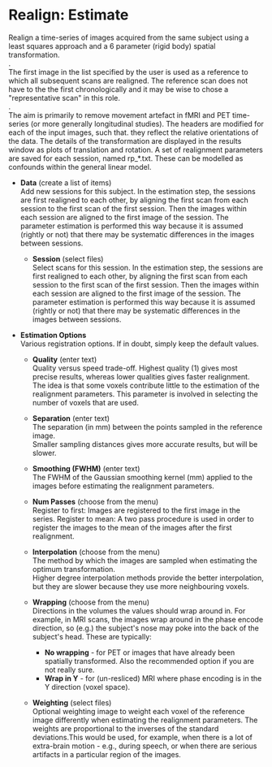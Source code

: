 # Realign: Estimate  
Realign a time-series of images acquired from the same subject using a least squares approach and a 6 parameter (rigid body) spatial transformation.   
.   
The first image in the list specified by the user is used as a reference to which all subsequent scans are realigned. The reference scan does not have to the the first chronologically and it may be wise to chose a "representative scan" in this role.   
.   
The aim is primarily to remove movement artefact in fMRI and PET time-series (or more generally longitudinal studies). The headers are modified for each of the input images, such that. they reflect the relative orientations of the data. The details of the transformation are displayed in the results window as plots of translation and rotation. A set of realignment parameters are saved for each session, named rp_*.txt. These can be modelled as confounds within the general linear model.   

* **Data** (create a list of items)  
Add new sessions for this subject. In the estimation step, the sessions are first realigned to each other, by aligning the first scan from each session to the first scan of the first session.  Then the images within each session are aligned to the first image of the session. The parameter estimation is performed this way because it is assumed (rightly or not) that there may be systematic differences in the images between sessions.   

    * **Session** (select files)  
    Select scans for this session. In the estimation step, the sessions are first realigned to each other, by aligning the first scan from each session to the first scan of the first session.  Then the images within each session are aligned to the first image of the session. The parameter estimation is performed this way because it is assumed (rightly or not) that there may be systematic differences in the images between sessions.   

* **Estimation Options**   
Various registration options. If in doubt, simply keep the default values.   

    * **Quality** (enter text)  
    Quality versus speed trade-off. Highest quality (1) gives most precise results, whereas lower qualities gives faster realignment. The idea is that some voxels contribute little to the estimation of the realignment parameters. This parameter is involved in selecting the number of voxels that are used.   

    * **Separation** (enter text)  
    The separation (in mm) between the points sampled in the reference image.   
    Smaller sampling distances gives more accurate results, but will be slower.   

    * **Smoothing (FWHM)** (enter text)  
    The FWHM of the Gaussian smoothing kernel (mm) applied to the images before estimating the realignment parameters.   

    * **Num Passes** (choose from the menu)  
    Register to first: Images are registered to the first image in the series.  Register to mean: A two pass procedure is used in order to register the images to the mean of the images after the first realignment.   

    * **Interpolation** (choose from the menu)  
    The method by which the images are sampled when estimating the optimum transformation.   
    Higher degree interpolation methods provide the better interpolation, but they are slower because they use more neighbouring voxels.   

    * **Wrapping** (choose from the menu)  
    Directions in the volumes the values should wrap around in. For example, in MRI scans, the images wrap around in the phase encode direction, so (e.g.) the subject's nose may poke into the back of the subject's head. These are typically:   
        * **No wrapping** - for PET or images that have already been spatially transformed. Also the recommended option if you are not really sure.   
        * **Wrap in  Y**  - for (un-resliced) MRI where phase encoding is in the Y direction (voxel space).   

    * **Weighting** (select files)  
    Optional weighting image to weight each voxel of the reference image differently when estimating the realignment parameters. The weights are proportional to the inverses of the standard deviations.This would be used, for example, when there is a lot of extra-brain motion - e.g., during speech, or when there are serious artifacts in a particular region of the images.   
